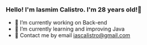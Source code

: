 ### Hello! I'm Iasmim Calistro. I'm 28 years old!👋


- 🔭 I’m currently working on Back-end
- 🌱 I’m currently learning and improving Java
- 💬 Contact me by email iascalistro@gmail.com
